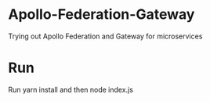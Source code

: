 # Apollo-Federation-Gateway
Trying out Apollo Federation and Gateway for microservices
# Run
Run yarn install and then node index.js
